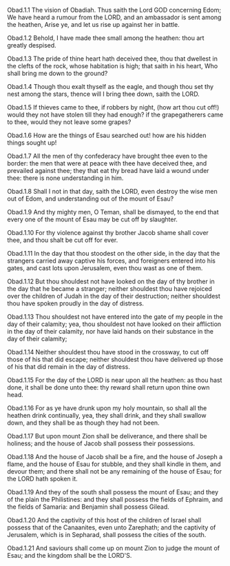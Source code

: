 Obad.1.1 The vision of Obadiah. Thus saith the Lord GOD concerning Edom; We have heard a rumour from the LORD, and an ambassador is sent among the heathen, Arise ye, and let us rise up against her in battle.

Obad.1.2 Behold, I have made thee small among the heathen: thou art greatly despised.

Obad.1.3 The pride of thine heart hath deceived thee, thou that dwellest in the clefts of the rock, whose habitation is high; that saith in his heart, Who shall bring me down to the ground?

Obad.1.4 Though thou exalt thyself as the eagle, and though thou set thy nest among the stars, thence will I bring thee down, saith the LORD.

Obad.1.5 If thieves came to thee, if robbers by night, (how art thou cut off!) would they not have stolen till they had enough? if the grapegatherers came to thee, would they not leave some grapes?

Obad.1.6 How are the things of Esau searched out! how are his hidden things sought up!

Obad.1.7 All the men of thy confederacy have brought thee even to the border: the men that were at peace with thee have deceived thee, and prevailed against thee; they that eat thy bread have laid a wound under thee: there is none understanding in him.

Obad.1.8 Shall I not in that day, saith the LORD, even destroy the wise men out of Edom, and understanding out of the mount of Esau?

Obad.1.9 And thy mighty men, O Teman, shall be dismayed, to the end that every one of the mount of Esau may be cut off by slaughter.

Obad.1.10 For thy violence against thy brother Jacob shame shall cover thee, and thou shalt be cut off for ever.

Obad.1.11 In the day that thou stoodest on the other side, in the day that the strangers carried away captive his forces, and foreigners entered into his gates, and cast lots upon Jerusalem, even thou wast as one of them.

Obad.1.12 But thou shouldest not have looked on the day of thy brother in the day that he became a stranger; neither shouldest thou have rejoiced over the children of Judah in the day of their destruction; neither shouldest thou have spoken proudly in the day of distress.

Obad.1.13 Thou shouldest not have entered into the gate of my people in the day of their calamity; yea, thou shouldest not have looked on their affliction in the day of their calamity, nor have laid hands on their substance in the day of their calamity;

Obad.1.14 Neither shouldest thou have stood in the crossway, to cut off those of his that did escape; neither shouldest thou have delivered up those of his that did remain in the day of distress.

Obad.1.15 For the day of the LORD is near upon all the heathen: as thou hast done, it shall be done unto thee: thy reward shall return upon thine own head.

Obad.1.16 For as ye have drunk upon my holy mountain, so shall all the heathen drink continually, yea, they shall drink, and they shall swallow down, and they shall be as though they had not been.

Obad.1.17 But upon mount Zion shall be deliverance, and there shall be holiness; and the house of Jacob shall possess their possessions.

Obad.1.18 And the house of Jacob shall be a fire, and the house of Joseph a flame, and the house of Esau for stubble, and they shall kindle in them, and devour them; and there shall not be any remaining of the house of Esau; for the LORD hath spoken it.

Obad.1.19 And they of the south shall possess the mount of Esau; and they of the plain the Philistines: and they shall possess the fields of Ephraim, and the fields of Samaria: and Benjamin shall possess Gilead.

Obad.1.20 And the captivity of this host of the children of Israel shall possess that of the Canaanites, even unto Zarephath; and the captivity of Jerusalem, which is in Sepharad, shall possess the cities of the south.

Obad.1.21 And saviours shall come up on mount Zion to judge the mount of Esau; and the kingdom shall be the LORD'S.

